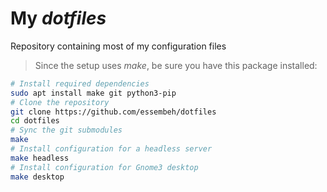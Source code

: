# My *dotfiles*

Repository containing most of my configuration files

> Since the setup uses *make*, be sure you have this package installed:

```sh
# Install required dependencies
sudo apt install make git python3-pip
# Clone the repository
git clone https://github.com/essembeh/dotfiles
cd dotfiles
# Sync the git submodules
make
# Install configuration for a headless server
make headless
# Install configuration for Gnome3 desktop
make desktop
```
